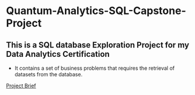 # Quantum-Analytics-SQL-Capstone-Project

## This is a SQL database Exploration Project for my Data Analytics Certification

- It contains a set of business problems that requires the retrieval of datasets from the database.

[Project Brief](https://github.com/mrjaid23/Quantum-Analytics-SQL-Capstone-Project/blob/f65fbaa9dc5e08c1dfdcdec6803921619259e70e/QA%20SQL%20Capstone%20Project.docx)
